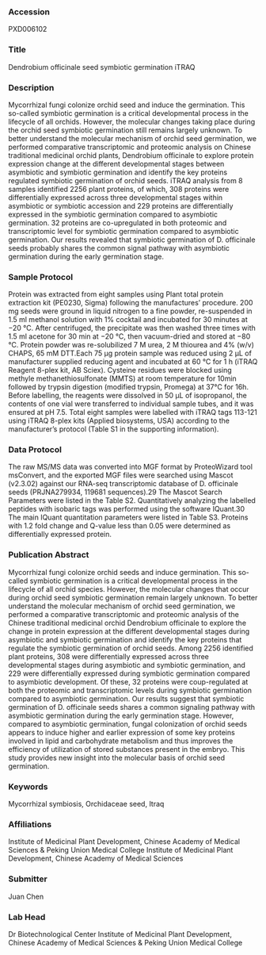 ### Accession
PXD006102

### Title
Dendrobium officinale seed symbiotic germination iTRAQ

### Description
Mycorrhizal fungi colonize orchid seed and induce the germination. This so-called symbiotic germination is a critical developmental process in the lifecycle of all orchids. However, the molecular changes taking place during the orchid seed symbiotic germination still remains largely unknown. To better understand the molecular mechanism of orchid seed germination, we performed comparative transcriptomic and proteomic analysis on Chinese traditional medicinal orchid plants, Dendrobium officinale to explore protein expression change at the different developmental stages between asymbiotic and symbiotic germination and identify the key proteins regulated symbiotic germination of orchid seeds. iTRAQ analysis from 8 samples identified 2256 plant proteins, of which, 308 proteins were differentially expressed across three developmental stages within asymbiotic or symbiotic accession and 229 proteins are differentially expressed in the symbiotic germination compared to asymbiotic germination. 32 proteins are co-upregulated in both proteomic and transcriptomic level for symbiotic germination compared to asymbiotic germination. Our results revealed that symbiotic germination of D. officinale seeds probably shares the common signal pathway with asymbiotic germination during the early germination stage.

### Sample Protocol
Protein was extracted from eight samples using Plant total protein extraction kit (PE0230, Sigma) following the manufactures’ procedure. 200 mg seeds were ground in liquid nitrogen to a fine powder, re-suspended in 1.5 ml methanol solution with 1% cocktail and incubated for 30 minutes at −20 °C. After centrifuged, the precipitate was then washed three times with 1.5 ml acetone for 30 min at −20 °C, then vacuum-dried and stored at −80 °C.  Protein powder was re-solubilized 7 M urea, 2 M thiourea and 4% (w/v) CHAPS, 65 mM DTT.Each 75 μg protein sample was reduced using 2 μL of manufacturer supplied reducing agent and incubated at 60 °C for 1 h (iTRAQ Reagent 8-plex kit, AB Sciex). Cysteine residues were blocked using methyle methanethiosulfonate (MMTS) at room temperature for 10min followed by trypsin digestion (modified trypsin, Promega) at 37°C for 16h. Before labelling, the reagents were dissolved in 50 μL of isopropanol, the contents of one vial were transferred to individual sample tubes, and it was ensured at pH 7.5. Total eight samples were labelled with iTRAQ tags 113-121 using iTRAQ 8-plex kits (Applied biosystems, USA) according to the manufacturer’s protocol (Table S1 in the supporting information).

### Data Protocol
The raw MS/MS data was converted into MGF format by ProteoWizard tool msConvert, and the exported MGF files were searched using Mascot (v2.3.02) against our RNA-seq transcriptomic database of D. officinale seeds (PRJNA279934, 119681 sequences).29 The Mascot Search Parameters were listed in the Table S2.  Quantitatively analyzing the labelled peptides with isobaric tags was performed using the software IQuant.30 The main IQuant quantitation parameters were listed in Table S3. Proteins with 1.2 fold change and Q-value less than 0.05 were determined as differentially expressed protein.

### Publication Abstract
Mycorrhizal fungi colonize orchid seeds and induce germination. This so-called symbiotic germination is a critical developmental process in the lifecycle of all orchid species. However, the molecular changes that occur during orchid seed symbiotic germination remain largely unknown. To better understand the molecular mechanism of orchid seed germination, we performed a comparative transcriptomic and proteomic analysis of the Chinese traditional medicinal orchid Dendrobium officinale to explore the change in protein expression at the different developmental stages during asymbiotic and symbiotic germination and identify the key proteins that regulate the symbiotic germination of orchid seeds. Among 2256 identified plant proteins, 308 were differentially expressed across three developmental stages during asymbiotic and symbiotic germination, and 229 were differentially expressed during symbiotic germination compared to asymbiotic development. Of these, 32 proteins were coup-regulated at both the proteomic and transcriptomic levels during symbiotic germination compared to asymbiotic germination. Our results suggest that symbiotic germination of D. officinale seeds shares a common signaling pathway with asymbiotic germination during the early germination stage. However, compared to asymbiotic germination, fungal colonization of orchid seeds appears to induce higher and earlier expression of some key proteins involved in lipid and carbohydrate metabolism and thus improves the efficiency of utilization of stored substances present in the embryo. This study provides new insight into the molecular basis of orchid seed germination.

### Keywords
Mycorrhizal symbiosis, Orchidaceae seed, Itraq

### Affiliations
Institute of Medicinal Plant Development, Chinese Academy of Medical Sciences & Peking Union Medical College
Institute of Medicinal Plant Development, Chinese Academy of Medical Sciences

### Submitter
Juan Chen

### Lab Head
Dr Biotechnological Center
Institute of Medicinal Plant Development, Chinese Academy of Medical Sciences & Peking Union Medical College


